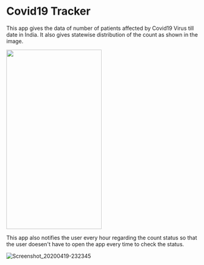 # Covid19 Tracker
This app gives the data of number of patients affected by Covid19 Virus till date in India. It also gives statewise distribution of the count as shown in the image.

<img src="https://user-images.githubusercontent.com/45118110/79792126-044bbb00-836c-11ea-9a4f-fbf0097c6366.png" width="250" height="470" />

This app also notifies the user every hour regarding the count status so that the user doesen't have to open the app every time to check the status. 

![Screenshot_20200419-232345](https://user-images.githubusercontent.com/45118110/79792817-2c87e980-836d-11ea-8af7-5cf01ba77c4a.png)
